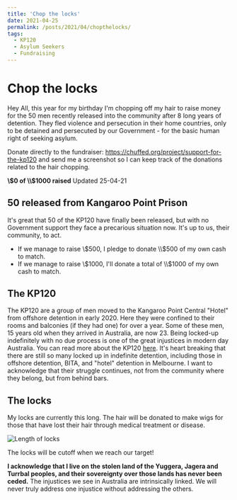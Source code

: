 ```yaml
---
title: 'Chop the locks'
date: 2021-04-25
permalink: /posts/2021/04/chopthelocks/
tags:
  - KP120
  - Asylum Seekers
  - Fundraising
---
```


Chop the locks
======

Hey All, this year for my birthday I'm chopping off my hair to raise money for the 50 men recently released into the community after 8 long years of detention. They fled violence and persecution in their home countries, only to be detained and persecuted by our Government - for the basic human right of seeking asylum.

Donate directly to the fundraiser: <https://chuffed.org/project/support-for-the-kp120> and send me a screenshot so I can keep track of the donations related to the hair chopping.

**\\$0 of \\$1000 raised** Updated 25-04-21


50 released from Kangaroo Point Prison
------

It's great that 50 of the KP120 have finally been released, but with no Government support they face a precarious situation now. It's up to us, their community, to act.

* If we manage to raise \\$500, I pledge to donate \\$500 of my own cash to match.
* If we manage to raise \\$1000, I'll donate a total of \\$1000 of my own cash to match.


The KP120
------

The KP120 are a group of men moved to the Kangaroo Point Central "Hotel" from offshore detention in early 2020. Here they were confined to their rooms and balconies (if they had one) for over a year. Some of these men, 15 years old when they arrived in Australia, are now 23. Being locked-up indefinitely with no due process is one of the great injustices in modern day Australia. You can read more about the KP120 [here](https://www.sydneycriminallawyers.com.au/blog/the-government-has-shown-no-mercy-dane-de-leon-on-a-kp120-refugee-suicide-attempt/). It's heart breaking that there are still so many locked up in indefinite detention, including those in offshore detention, BITA, and "hotel" detention in Melbourne. I want to acknowledge that their struggle continues, not from the community where they belong, but from behind bars.


The locks
------

My locks are currently this long. The hair will be donated to make wigs for those that have lost their hair through medical treatment or disease.

![Length of locks](https://bonstats.github.io/images/locks.jpg)

The locks will be cutoff when we reach our target!


**I acknowledge that I live on the stolen land of the Yuggera, Jagera and Turrbal peoples, and their sovereignty over those lands has never been ceded.** The injustices we see in Australia are intrinsically linked. We will never truly address one injustice without addressing the others.
